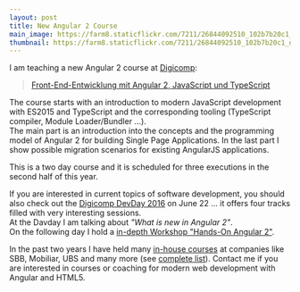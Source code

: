 ```yaml
---
layout: post
title: New Angular 2 Course   
main_image: https://farm8.staticflickr.com/7211/26844092510_102b7b20c1_b.jpg
thumbnail: https://farm8.staticflickr.com/7211/26844092510_102b7b20c1_q.jpg
---
```


I am teaching a new Angular 2 course at [Digicomp](https://www.digicomp.ch/):

>[Front-End-Entwicklung mit Angular 2, JavaScript und TypeScript](https://www.digicomp.ch/weiterbildung/softwareentwicklungs-trainings/web-und-mobile-app-entwicklung/webentwicklung/front-end-entwicklung-mit-angular-2-javascript-und-typescript)

The course starts with an introduction to modern JavaScript development with ES2015 and TypeScript and the corresponding tooling (TypeScript compiler, Module Loader/Bundler ...).  
The main part is an introduction into the concepts and the programming model of Angular 2 for building Single Page Applications.
In the last part I show possible migration scenarios for existing AngularJS applications.

This is a two day course and it is scheduled for three executions in the second half of this year.

If you are interested in current topics of software development, you should also check out the [Digicomp DevDay 2016](https://www.digicomp.ch/events/softwareentwicklung-events/devday-zuerich-2016) on June 22 ... it offers four tracks filled with very interesting sessions.   
At the Davday I am talking about _"What is new in Angular 2"_.  
On the following day I hold a [in-depth Workshop "Hands-On Angular 2"](https://www.digicomp.ch/weiterbildung/softwareentwicklungs-trainings/web-und-mobile-app-entwicklung/webentwicklung/hands-on-angular-2).

In the past two years I have held many [in-house courses](http://www.ivorycode.com/#schulung) at companies like SBB, Mobiliar, UBS and many more (see [complete list](https://sites.google.com/site/jonasbandi/speaking)). Contact me if you are interested in courses or coaching for modern web development with Angular and HTML5.
